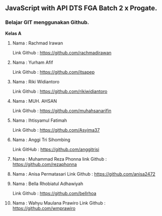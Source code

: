 ## JavaScript with API DTS FGA Batch 2 x Progate.

<h3>Belajar GIT menggunakan Github.</h3>

**Kelas A**

1. Nama : Rachmad Irawan 
    
    Link Github : https://github.com/rachmadirawan

2. Nama : Yurham Afif
    
    Link Github : https://github.com/itsapep

3. Nama : Riki Widiantoro
    
    Link Github : https://github.com/rikiwidiantoro

4. Nama : MUH. AHSAN
    
    Link Github : https://github.com/muhahsanarifin

5. Nama : Ihtisyamul Fatimah
    
    Link Github : https://github.com/Asyima37

6. Nama : Anggi Tri Sihombing
    
    Link GitHub : https://github.com/anggitrisi

7. Nama : Muhammad Reza Phonna
    link Github : https://github.com/rezaphonna

8. Nama : Anisa Permatasari
    Link Github : https://github.com/anisa2472

    
9. Nama : Bella Rhobiatul Adhawiyah
    
    Link Github : https://github.com/bellrhoa


10. Nama : Wahyu Maulana Prawiro
    Link Github : https://github.com/wmprawiro


